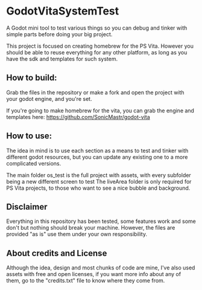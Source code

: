 # GodotVitaSystemTest
A Godot mini tool to test various things so you can debug and tinker with simple parts before doing your big project.

This project is focused on creating homebrew for the PS Vita. However you should be able to reuse everything for any other platform, as long as you have the sdk and templates for such system.

## How to build:
Grab the files in the repository or make a fork and open the project with your godot engine, and you're set.

If you're going to make homebrew for the vita, you can grab the engine and templates here: https://github.com/SonicMastr/godot-vita

## How to use:
The idea in mind is to use each section as a means to test and tinker with different godot resources, but you can update any existing one to a more complicated versions.

The main folder os_test is the full project with assets, with every subfolder being a new different screen to test
The liveArea folder is only required for PS Vita projects, to those who want to see a nice bubble and background.

## Disclaimer
Everything in this repository has been tested, some features work and some don't but nothing should break your machine. However, the files are provided "as is" use them under your own responsibility.

## About credits and License
Although the idea, design and most chunks of code are mine, I've also used assets with free and open licenses, if you want more info about any of them, go to the "credits.txt" file to know where they come from.
